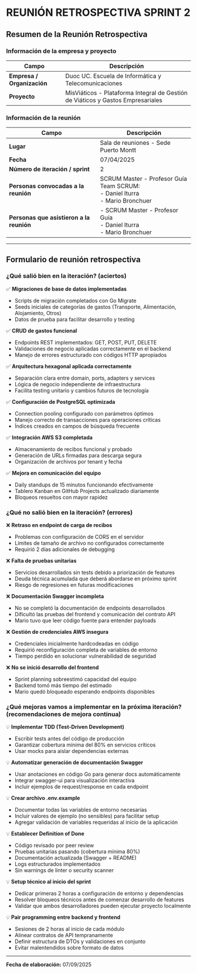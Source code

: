 # REUNIÓN RETROSPECTIVA SPRINT 2

## Resumen de la Reunión Retrospectiva

### Información de la empresa y proyecto

| Campo | Descripción |
|-------|-------------|
| **Empresa / Organización** | Duoc UC. Escuela de Informática y Telecomunicaciones |
| **Proyecto** | MisViáticos - Plataforma Integral de Gestión de Viáticos y Gastos Empresariales |

### Información de la reunión

| Campo | Descripción |
|-------|-------------|
| **Lugar** | Sala de reuniones - Sede Puerto Montt |
| **Fecha** | 07/04/2025 |
| **Número de iteración / sprint** | 2 |
| **Personas convocadas a la reunión** | SCRUM Master - Profesor Guía<br>Team SCRUM:<br>- Daniel Iturra<br>- Mario Bronchuer |
| **Personas que asistieron a la reunión** | - SCRUM Master - Profesor Guía<br>- Daniel Iturra<br>- Mario Bronchuer |

---

## Formulario de reunión retrospectiva

### ¿Qué salió bien en la iteración? (aciertos)

✅ **Migraciones de base de datos implementadas**
- Scripts de migración completados con Go Migrate
- Seeds iniciales de categorías de gastos (Transporte, Alimentación, Alojamiento, Otros)
- Datos de prueba para facilitar desarrollo y testing

✅ **CRUD de gastos funcional**
- Endpoints REST implementados: GET, POST, PUT, DELETE
- Validaciones de negocio aplicadas correctamente en el backend
- Manejo de errores estructurado con códigos HTTP apropiados

✅ **Arquitectura hexagonal aplicada correctamente**
- Separación clara entre domain, ports, adapters y services
- Lógica de negocio independiente de infraestructura
- Facilita testing unitario y cambios futuros de tecnología

✅ **Configuración de PostgreSQL optimizada**
- Connection pooling configurado con parámetros óptimos
- Manejo correcto de transacciones para operaciones críticas
- Índices creados en campos de búsqueda frecuente

✅ **Integración AWS S3 completada**
- Almacenamiento de recibos funcional y probado
- Generación de URLs firmadas para descarga segura
- Organización de archivos por tenant y fecha

✅ **Mejora en comunicación del equipo**
- Daily standups de 15 minutos funcionando efectivamente
- Tablero Kanban en GitHub Projects actualizado diariamente
- Bloqueos resueltos con mayor rapidez

### ¿Qué no salió bien en la iteración? (errores)

❌ **Retraso en endpoint de carga de recibos**
- Problemas con configuración de CORS en el servidor
- Límites de tamaño de archivo no configurados correctamente
- Requirió 2 días adicionales de debugging

❌ **Falta de pruebas unitarias**
- Servicios desarrollados sin tests debido a priorización de features
- Deuda técnica acumulada que deberá abordarse en próximo sprint
- Riesgo de regresiones en futuras modificaciones

❌ **Documentación Swagger incompleta**
- No se completó la documentación de endpoints desarrollados
- Dificultó las pruebas del frontend y comunicación del contrato API
- Mario tuvo que leer código fuente para entender payloads

❌ **Gestión de credenciales AWS insegura**
- Credenciales inicialmente hardcodeadas en código
- Requirió reconfiguración completa de variables de entorno
- Tiempo perdido en solucionar vulnerabilidad de seguridad

❌ **No se inició desarrollo del frontend**
- Sprint planning sobreestimó capacidad del equipo
- Backend tomó más tiempo del estimado
- Mario quedó bloqueado esperando endpoints disponibles

### ¿Qué mejoras vamos a implementar en la próxima iteración? (recomendaciones de mejora continua)

💡 **Implementar TDD (Test-Driven Development)**
- Escribir tests antes del código de producción
- Garantizar cobertura mínima del 80% en servicios críticos
- Usar mocks para aislar dependencias externas

💡 **Automatizar generación de documentación Swagger**
- Usar anotaciones en código Go para generar docs automáticamente
- Integrar swagger-ui para visualización interactiva
- Incluir ejemplos de request/response en cada endpoint

💡 **Crear archivo .env.example**
- Documentar todas las variables de entorno necesarias
- Incluir valores de ejemplo (no sensibles) para facilitar setup
- Agregar validación de variables requeridas al inicio de la aplicación

💡 **Establecer Definition of Done**
- Código revisado por peer review
- Pruebas unitarias pasando (cobertura mínima 80%)
- Documentación actualizada (Swagger + README)
- Logs estructurados implementados
- Sin warnings de linter o security scanner

💡 **Setup técnico al inicio del sprint**
- Dedicar primeras 2 horas a configuración de entorno y dependencias
- Resolver bloqueos técnicos antes de comenzar desarrollo de features
- Validar que ambos desarrolladores pueden ejecutar proyecto localmente

💡 **Pair programming entre backend y frontend**
- Sesiones de 2 horas al inicio de cada módulo
- Alinear contratos de API tempranamente
- Definir estructura de DTOs y validaciones en conjunto
- Evitar malentendidos sobre formato de datos

---

**Fecha de elaboración:** 07/09/2025
